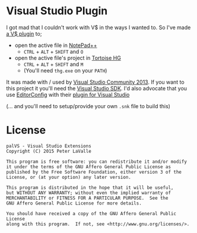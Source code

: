 # Visual Studio Plugin

I got mad that I couldn't work with V$ in the ways I wanted to.
So I've made [a V$ plugin](https://github.com/g-pechorin/palVS/raw/master/dist/palVSNPpp.vsix) to;

* open the active file in [NotePad++](https://notepad-plus-plus.org/)
	* `CTRL` + `ALT` + `SHIFT` and `O`
* open the active file's project in [Tortoise HG](http://tortoisehg.bitbucket.org/)
	* `CTRL` + `ALT` + `SHIFT` and `M`
	* (You'll need `thg.exe` on your `PATH`)

It was made with / used by [Visual Studio Community 2013](https://www.visualstudio.com/en-us/products/visual-studio-community-vs.aspx).
If you want to this project it you'll need the [Visual Studio SDK](https://www.microsoft.com/en-gb/download/details.aspx?id=40758).
I'd also advocate that you use [EditorConfig](http://editorconfig.org/) with their [plugin for Visual Studio](https://github.com/editorconfig/editorconfig-visualstudio#readme)

(... and you'll need to setup/provide your own `.snk` file to build this)

# License

	palVS - Visual Studio Extensions
    Copyright (C) 2015 Peter LaValle

    This program is free software: you can redistribute it and/or modify
    it under the terms of the GNU Affero General Public License as
    published by the Free Software Foundation, either version 3 of the
    License, or (at your option) any later version.

    This program is distributed in the hope that it will be useful,
    but WITHOUT ANY WARRANTY; without even the implied warranty of
    MERCHANTABILITY or FITNESS FOR A PARTICULAR PURPOSE.  See the
    GNU Affero General Public License for more details.

    You should have received a copy of the GNU Affero General Public License
    along with this program.  If not, see <http://www.gnu.org/licenses/>.
